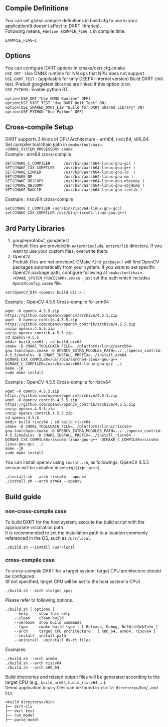 ## Compile Definitions
You can set global compile definitions in build.cfg to use in your application(It doesn't affect to DXRT libraries).  
Following means, `#define EXAMPLE_FLAG 1` in compile time.  
```
EXAMPLE_FLAG=1
```

## Options
You can configure DXRT options in cmake/dxrt.cfg.cmake  
`USE_ORT` : Use ONNX runtime for NN ops that NPU does not support.  
`USE_DXRT_TEST` : (applicable for only DEEPX-internal version) Build DXRT Unit test. Prebult googletest libraries are linked if this option is `ON`.  
`USE_PYTHON` : Enable python RT.  

```
option(USE_ORT "Use ONNX Runtime" OFF)
option(USE_DXRT_TEST "Use DXRT Unit Test" ON)
option(USE_SHARED_DXRT_LIB "Build for DXRT Shared Library" ON)
option(USE_PYTHON "Use Python" OFF)
```

## Cross-compile Setup
DXRT supports 3 kinds of CPU Architecture - arm64, riscv64, x86_64.  
Set compiler toolchain path in ```cmake/toolchain.<CMAKE_SYSTEM_PROCESSOR>.cmake```  
Example : arm64 cross-compile  
```
SET(CMAKE_C_COMPILER      /usr/bin/aarch64-linux-gnu-gcc )
SET(CMAKE_CXX_COMPILER    /usr/bin/aarch64-linux-gnu-g++ )
SET(CMAKE_LINKER          /usr/bin/aarch64-linux-gnu-ld  )
SET(CMAKE_NM              /usr/bin/aarch64-linux-gnu-nm )
SET(CMAKE_OBJCOPY         /usr/bin/aarch64-linux-gnu-objcopy )
SET(CMAKE_OBJDUMP         /usr/bin/aarch64-linux-gnu-objdump )
SET(CMAKE_RANLIB          /usr/bin/aarch64-linux-gnu-ranlib )
```
Example : riscv64 cross-compile  
```
set(CMAKE_C_COMPILER /usr/bin/riscv64-linux-gnu-gcc)
set(CMAKE_CXX_COMPILER /usr/bin/riscv64-linux-gnu-g++)
```

## 3rd Party Libraries
1. googleprotobuf, googletest  
    Prebuilt files are provided in ```extern/include```, ```extern/lib``` directory. If you want to use your custom files, overwrite them.  
2. OpenCV  
    Prebuilt files are not provided. CMake ```find_package()``` will find OpenCV packages automatically from your system. If you want to set specific OpenCV package path, configure following at ```cmake/toolchain.<CMAKE_SYSTEM_PROCESSOR>.cmake``` - just set the path which includes ```OpenCVConfig.cmake``` file. 
```
set(OpenCV_DIR <opencv build dir.> )
```
Example : OpenCV 4.5.5 Cross-compile for arm64  
```
wget -O opencv.4.5.5.zip https://github.com/opencv/opencv/archive/4.5.5.zip 
wget -O opencv_contrib.4.5.5.zip https://github.com/opencv/opencv_contrib/archive/4.5.5.zip
unzip opencv.4.5.5.zip
unzip opencv_contrib.4.5.5.zip
cd opencv-4.5.5
mkdir build_arm64 ; cd build_arm64
cmake -D CMAKE_TOOLCHAIN_FILE=../platforms/linux/aarch64-gnu.toolchain.cmake -D OPENCV_EXTRA_MODULES_PATH=../../opencv_contrib-4.5.5/modules -D CMAKE_INSTALL_PREFIX=../install_arm64 -DCMAKE_CXX_COMPILER=/usr/bin/aarch64-linux-gnu-g++ -DCMAKE_C_COMPILER=/usr/bin/aarch64-linux-gnu-gcc ../
make -j8
sudo make install
```
Example : OpenCV 4.5.5 Cross-compile for riscv64  
```
wget -O opencv.4.5.5.zip https://github.com/opencv/opencv/archive/4.5.5.zip 
wget -O opencv_contrib.4.5.5.zip https://github.com/opencv/opencv_contrib/archive/4.5.5.zip
unzip opencv.4.5.5.zip
unzip opencv_contrib.4.5.5.zip
cd opencv-4.5.5
mkdir build_riscv64 ; cd build_riscv64
cmake -D CMAKE_TOOLCHAIN_FILE=../platforms/linux/riscv64-gnu.toolchain.cmake -D OPENCV_EXTRA_MODULES_PATH=../../opencv_contrib-4.5.5/modules -D CMAKE_INSTALL_PREFIX=../install_riscv64 -DCMAKE_CXX_COMPILER=riscv64-linux-gnu-g++ -DCMAKE_C_COMPILER=riscv64-linux-gnu-gcc ../
make -j8
sudo make install
```
You can install opencv using ```install.sh```, as followings. OpenCV 4.5.5 version will be installed in ```extern/${cpu_arch}```.     
```
./install.sh --arch riscv64 --opencv
./install.sh --arch arm64 --opencv
```

## Build guide

### non-cross-compile case
To build DXRT for the host system, execute the build script with the appropriate installation path.  
It is recommended to set the installation path to a location commonly referenced in the OS, such as `/usr/local`.  
```
./build.sh --install /usr/local
```
### cross-compile case
To cross-compile DXRT for a target system, target CPU architecture should be configured.  
(If not specified, target CPU will be set to the host system's CPU)  
```
./build.sh --arch <target_cpu>
```

Please refer to following options.  
```
./build.sh [ options ]
    --help     show this help
    --clean    clean build
    --verbose  show build commands
    --type     cmake build type : [ Release, Debug, RelWithDebInfo ]
    --arch     target CPU architecture : [ x86_64, arm64, riscv64 ]
    --install  install path
    --uninstall  uninstall dx-rt files
```
Examples:
```
./build.sh --arch arm64
./build.sh --arch riscv64
./build.sh --arch x86_64
```
Build directories and related output files will be generated according to the target CPU (e.g., `build_arm64`, `build_riscv64`, ...).  
Demo application binary files can be found in `<build directory>`/bin/, and `bin`.  
```
<build directory>/bin/
├── dxrt-cli
├── dxrt_test
├── run_model
├── parse_model
```
